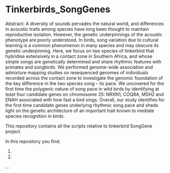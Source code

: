 # Tinkerbirds_SongGenes

Abstract:
A diversity of sounds pervades the natural world, and differences in acoustic traits among species have long been thought to maintain reproductive isolation. However, the genetic underpinnings of the acoustic phenotype are poorly understood. In birds, song variation due to cultural learning is a common phenomenon in many species and may obscure its genetic underpinning. Here, we focus on two species of tinkerbird that hybridise extensively in a contact zone in Southern Africa, and whose simple songs are genetically determined and share rhythmic features with primates and songbirds. We performed genome-wide association and admixture mapping studies on resequenced genomes of individuals recorded across the contact zone to investigate the genomic foundation of the key difference in the two species song – its pace. We uncovered for the first time the polygenic nature of song pace in wild birds by identifying at least four candidate genes on chromosome 25: NRXN1, COQ8A, MSH2 and ENAH associated with how fast a bird sings. Overall, our study identifies for the first time candidate genes underlying rhythmic song pace and sheds light on the genetic architecture of an important trait known to mediate species recognition in birds.

This repository contains all the scripts relative to tinkerbird SongGene project.

In this repository you find:

1)
2)
...

